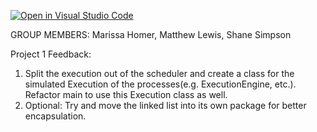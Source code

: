 [![Open in Visual Studio Code](https://classroom.github.com/assets/open-in-vscode-718a45dd9cf7e7f842a935f5ebbe5719a5e09af4491e668f4dbf3b35d5cca122.svg)](https://classroom.github.com/online_ide?assignment_repo_id=11891544&assignment_repo_type=AssignmentRepo)

GROUP MEMBERS:
Marissa Homer, 
Matthew Lewis, 
Shane Simpson

Project 1 Feedback:

1. Split the execution out of the scheduler and create a class for the simulated Execution of the processes(e.g. ExecutionEngine, etc.). Refactor main to use this Execution class as well.
2. Optional: Try and move the linked list into its own package for better encapsulation.
